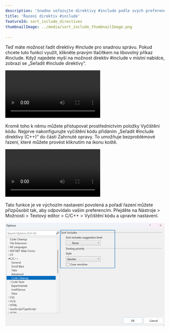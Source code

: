 ```yaml
---
description: 'Snadno seřazujte direktivy #include podle svých preferencí.'
title: 'Řazení direktiv #include'
featureId: sort_include_directives
thumbnailImage: ../media/sort_include_thumbnailImage.png

---
```



Teď máte možnost řadit direktivy #include pro snadnou správu. Pokud chcete tuto funkci využít, klikněte pravým tlačítkem na libovolný příkaz #include. Když najedete myší na možnost direktiv #include v místní nabídce, zobrazí se „Seřadit #include direktivy“.

![Řazení zahrnuje kontext](../media/sort_include_context.mp4 "Řazení zahrnuje kontext.")

Kromě toho k němu můžete přistupovat prostřednictvím položky Vyčištění kódu. Nejprve nakonfigurujte vyčištění kódu přidáním „Seřadit #include direktivy (C++)“ do části Zahrnuté opravy. To umožňuje bezproblémové řazení, které můžete provést kliknutím na ikonu koště.

![Řazení zahrnuje položku](../media/sort_include_cleanup.mp4 "Řazení zahrnuje položku.")

Tato funkce je ve výchozím nastavení povolená a pořadí řazení můžete přizpůsobit tak, aby odpovídalo vašim preferencím. Přejděte na Nástroje > Možnosti > Textový editor > C/C++ > Vyčištění kódu a upravte nastavení.

![Řazení zahrnuje nastavení](../media/sort_include_setting.png "Řazení zahrnuje nastavení.")
